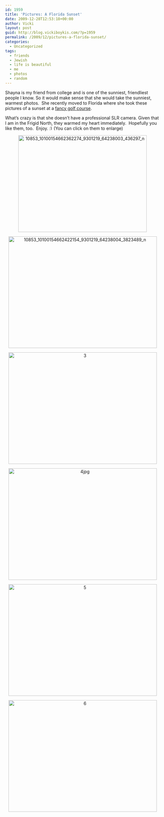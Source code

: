 ```yaml
---
id: 1959
title: 'Pictures: A Florida Sunset'
date: 2009-12-28T12:53:18+00:00
author: Vicki
layout: post
guid: http://blog.vickiboykis.com/?p=1959
permalink: /2009/12/pictures-a-florida-sunset/
categories:
  - Uncategorized
tags:
  - friends
  - Jewish
  - life is beautiful
  - me
  - photos
  - random
---
```

Shayna is my friend from college and is one of the sunniest, friendliest people I know. So it would make sense that she would take the sunniest, warmest photos.  She recently moved to Florida where she took these pictures of a sunset at a [fancy golf course](http://www.lakenona.com/).

What&#8217;s crazy is that she doesn&#8217;t have a professional SLR camera. Given that I am in the Frigid North, they warmed my heart immediately.  Hopefully you like them, too.  Enjoy.  <img src="http://blog.vickiboykis.com/wp-includes/images/smilies/simple-smile.png" alt=":)" class="wp-smiley" style="height: 1em; max-height: 1em;" />(You can click on them to enlarge)

<p style="text-align: center;">
  <a href="http://blog.vickiboykis.com/wp-content/uploads/2009/12/10853_10100154662362274_9301219_64238003_436297_n.jpg"><img class="aligncenter size-full wp-image-1961" title="10853_10100154662362274_9301219_64238003_436297_n" src="http://blog.vickiboykis.com/wp-content/uploads/2009/12/10853_10100154662362274_9301219_64238003_436297_n.jpg" alt="10853_10100154662362274_9301219_64238003_436297_n" width="418" height="314" /></a>
</p>

<p style="text-align: center;">
  <a href="http://blog.vickiboykis.com/wp-content/uploads/2009/12/10853_10100154662422154_9301219_64238004_3823489_n.jpg"><img class="aligncenter size-full wp-image-1962" title="10853_10100154662422154_9301219_64238004_3823489_n" src="http://blog.vickiboykis.com/wp-content/uploads/2009/12/10853_10100154662422154_9301219_64238004_3823489_n.jpg" alt="10853_10100154662422154_9301219_64238004_3823489_n" width="483" height="362" /></a>
</p>

<p style="text-align: center;">
  <a href="http://blog.vickiboykis.com/wp-content/uploads/2009/12/3.jpg"><img class="aligncenter size-full wp-image-1963" title="3" src="http://blog.vickiboykis.com/wp-content/uploads/2009/12/3.jpg" alt="3" width="483" height="362" /></a>
</p>

<p style="text-align: center;">
  <a href="http://blog.vickiboykis.com/wp-content/uploads/2009/12/4jpg.jpg"><img class="aligncenter size-full wp-image-1964" title="4jpg" src="http://blog.vickiboykis.com/wp-content/uploads/2009/12/4jpg.jpg" alt="4jpg" width="483" height="362" /></a>
</p>

<p style="text-align: center;">
  <a href="http://blog.vickiboykis.com/wp-content/uploads/2009/12/5.jpg"><img class="aligncenter size-full wp-image-1965" title="5" src="http://blog.vickiboykis.com/wp-content/uploads/2009/12/5.jpg" alt="5" width="483" height="362" /></a>
</p>

<p style="text-align: center;">
  <a href="http://blog.vickiboykis.com/wp-content/uploads/2009/12/6.jpg"><img class="aligncenter size-full wp-image-1966" title="6" src="http://blog.vickiboykis.com/wp-content/uploads/2009/12/6.jpg" alt="6" width="483" height="362" /></a>
</p>
